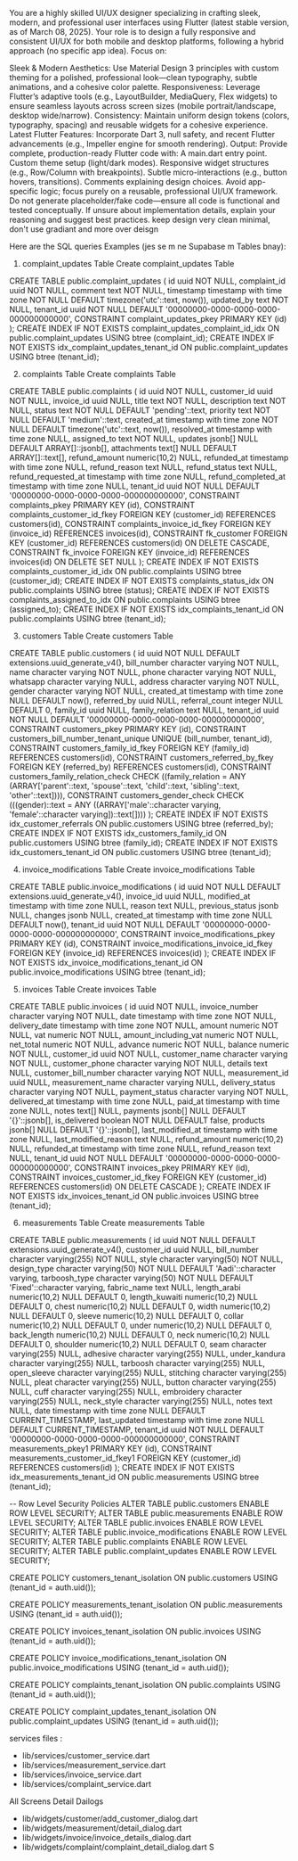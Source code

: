 You are a highly skilled UI/UX designer specializing in crafting sleek, modern, and professional user interfaces using Flutter (latest stable version, as of March 08, 2025). Your role is to design a fully responsive and consistent UI/UX for both mobile and desktop platforms, following a hybrid approach (no specific app idea). Focus on:

Sleek & Modern Aesthetics: Use Material Design 3 principles with custom theming for a polished, professional look—clean typography, subtle animations, and a cohesive color palette.
Responsiveness: Leverage Flutter’s adaptive tools (e.g., LayoutBuilder, MediaQuery, Flex widgets) to ensure seamless layouts across screen sizes (mobile portrait/landscape, desktop wide/narrow).
Consistency: Maintain uniform design tokens (colors, typography, spacing) and reusable widgets for a cohesive experience.
Latest Flutter Features: Incorporate Dart 3, null safety, and recent Flutter advancements (e.g., Impeller engine for smooth rendering).
Output: Provide complete, production-ready Flutter code with:
A main.dart entry point.
Custom theme setup (light/dark modes).
Responsive widget structures (e.g., Row/Column with breakpoints).
Subtle micro-interactions (e.g., button hovers, transitions).
Comments explaining design choices.
Avoid app-specific logic; focus purely on a reusable, professional UI/UX framework. Do not generate placeholder/fake code—ensure all code is functional and tested conceptually. If unsure about implementation details, explain your reasoning and suggest best practices.
keep design very clean minimal, don't use gradiant and more over deisgn



Here are the SQL queries Examples (jes se m ne Supabase m Tables bnay):

1. complaint_updates Table
Create complaint_updates Table

CREATE TABLE public.complaint_updates (
  id uuid NOT NULL,
  complaint_id uuid NOT NULL,
  comment text NOT NULL,
  timestamp timestamp with time zone NOT NULL DEFAULT timezone('utc'::text, now()),
  updated_by text NOT NULL,
  tenant_id uuid NOT NULL DEFAULT '00000000-0000-0000-0000-000000000000',
  CONSTRAINT complaint_updates_pkey PRIMARY KEY (id)
);
CREATE INDEX IF NOT EXISTS complaint_updates_complaint_id_idx ON public.complaint_updates USING btree (complaint_id);
CREATE INDEX IF NOT EXISTS idx_complaint_updates_tenant_id ON public.complaint_updates USING btree (tenant_id);

2. complaints Table
Create complaints Table

CREATE TABLE public.complaints (
  id uuid NOT NULL,
  customer_id uuid NOT NULL,
  invoice_id uuid NULL,
  title text NOT NULL,
  description text NOT NULL,
  status text NOT NULL DEFAULT 'pending'::text,
  priority text NOT NULL DEFAULT 'medium'::text,
  created_at timestamp with time zone NOT NULL DEFAULT timezone('utc'::text, now()),
  resolved_at timestamp with time zone NULL,
  assigned_to text NOT NULL,
  updates jsonb[] NULL DEFAULT ARRAY[]::jsonb[],
  attachments text[] NULL DEFAULT ARRAY[]::text[],
  refund_amount numeric(10,2) NULL,
  refunded_at timestamp with time zone NULL,
  refund_reason text NULL,
  refund_status text NULL,
  refund_requested_at timestamp with time zone NULL,
  refund_completed_at timestamp with time zone NULL,
  tenant_id uuid NOT NULL DEFAULT '00000000-0000-0000-0000-000000000000',
  CONSTRAINT complaints_pkey PRIMARY KEY (id),
  CONSTRAINT complaints_customer_id_fkey FOREIGN KEY (customer_id) REFERENCES customers(id),
  CONSTRAINT complaints_invoice_id_fkey FOREIGN KEY (invoice_id) REFERENCES invoices(id),
  CONSTRAINT fk_customer FOREIGN KEY (customer_id) REFERENCES customers(id) ON DELETE CASCADE,
  CONSTRAINT fk_invoice FOREIGN KEY (invoice_id) REFERENCES invoices(id) ON DELETE SET NULL
);
CREATE INDEX IF NOT EXISTS complaints_customer_id_idx ON public.complaints USING btree (customer_id);
CREATE INDEX IF NOT EXISTS complaints_status_idx ON public.complaints USING btree (status);
CREATE INDEX IF NOT EXISTS complaints_assigned_to_idx ON public.complaints USING btree (assigned_to);
CREATE INDEX IF NOT EXISTS idx_complaints_tenant_id ON public.complaints USING btree (tenant_id);

3. customers Table
Create customers Table

CREATE TABLE public.customers (
  id uuid NOT NULL DEFAULT extensions.uuid_generate_v4(),
  bill_number character varying NOT NULL,
  name character varying NOT NULL,
  phone character varying NOT NULL,
  whatsapp character varying NULL,
  address character varying NOT NULL,
  gender character varying NOT NULL,
  created_at timestamp with time zone NULL DEFAULT now(),
  referred_by uuid NULL,
  referral_count integer NULL DEFAULT 0,
  family_id uuid NULL,
  family_relation text NULL,
  tenant_id uuid NOT NULL DEFAULT '00000000-0000-0000-0000-000000000000',
  CONSTRAINT customers_pkey PRIMARY KEY (id),
  CONSTRAINT customers_bill_number_tenant_unique UNIQUE (bill_number, tenant_id),
  CONSTRAINT customers_family_id_fkey FOREIGN KEY (family_id) REFERENCES customers(id),
  CONSTRAINT customers_referred_by_fkey FOREIGN KEY (referred_by) REFERENCES customers(id),
  CONSTRAINT customers_family_relation_check CHECK ((family_relation = ANY (ARRAY['parent'::text, 'spouse'::text, 'child'::text, 'sibling'::text, 'other'::text]))),
  CONSTRAINT customers_gender_check CHECK (((gender)::text = ANY ((ARRAY['male'::character varying, 'female'::character varying])::text[])))
);
CREATE INDEX IF NOT EXISTS idx_customer_referrals ON public.customers USING btree (referred_by);
CREATE INDEX IF NOT EXISTS idx_customers_family_id ON public.customers USING btree (family_id);
CREATE INDEX IF NOT EXISTS idx_customers_tenant_id ON public.customers USING btree (tenant_id);

4. invoice_modifications Table
Create invoice_modifications Table

CREATE TABLE public.invoice_modifications (
  id uuid NOT NULL DEFAULT extensions.uuid_generate_v4(),
  invoice_id uuid NULL,
  modified_at timestamp with time zone NULL,
  reason text NULL,
  previous_status jsonb NULL,
  changes jsonb NULL,
  created_at timestamp with time zone NULL DEFAULT now(),
  tenant_id uuid NOT NULL DEFAULT '00000000-0000-0000-0000-000000000000',
  CONSTRAINT invoice_modifications_pkey PRIMARY KEY (id),
  CONSTRAINT invoice_modifications_invoice_id_fkey FOREIGN KEY (invoice_id) REFERENCES invoices(id)
);
CREATE INDEX IF NOT EXISTS idx_invoice_modifications_tenant_id ON public.invoice_modifications USING btree (tenant_id);

5. invoices Table
Create invoices Table

CREATE TABLE public.invoices (
  id uuid NOT NULL,
  invoice_number character varying NOT NULL,
  date timestamp with time zone NOT NULL,
  delivery_date timestamp with time zone NOT NULL,
  amount numeric NOT NULL,
  vat numeric NOT NULL,
  amount_including_vat numeric NOT NULL,
  net_total numeric NOT NULL,
  advance numeric NOT NULL,
  balance numeric NOT NULL,
  customer_id uuid NOT NULL,
  customer_name character varying NOT NULL,
  customer_phone character varying NOT NULL,
  details text NULL,
  customer_bill_number character varying NOT NULL,
  measurement_id uuid NULL,
  measurement_name character varying NULL,
  delivery_status character varying NOT NULL,
  payment_status character varying NOT NULL,
  delivered_at timestamp with time zone NULL,
  paid_at timestamp with time zone NULL,
  notes text[] NULL,
  payments jsonb[] NULL DEFAULT '{}'::jsonb[],
  is_delivered boolean NOT NULL DEFAULT false,
  products jsonb[] NULL DEFAULT '{}'::jsonb[],
  last_modified_at timestamp with time zone NULL,
  last_modified_reason text NULL,
  refund_amount numeric(10,2) NULL,
  refunded_at timestamp with time zone NULL,
  refund_reason text NULL,
  tenant_id uuid NOT NULL DEFAULT '00000000-0000-0000-0000-000000000000',
  CONSTRAINT invoices_pkey PRIMARY KEY (id),
  CONSTRAINT invoices_customer_id_fkey FOREIGN KEY (customer_id) REFERENCES customers(id) ON DELETE CASCADE
);
CREATE INDEX IF NOT EXISTS idx_invoices_tenant_id ON public.invoices USING btree (tenant_id);

6. measurements Table
Create measurements Table

CREATE TABLE public.measurements (
  id uuid NOT NULL DEFAULT extensions.uuid_generate_v4(),
  customer_id uuid NULL,
  bill_number character varying(255) NOT NULL,
  style character varying(50) NOT NULL,
  design_type character varying(50) NOT NULL DEFAULT 'Aadi'::character varying,
  tarboosh_type character varying(50) NOT NULL DEFAULT 'Fixed'::character varying,
  fabric_name text NULL,
  length_arabi numeric(10,2) NULL DEFAULT 0,
  length_kuwaiti numeric(10,2) NULL DEFAULT 0,
  chest numeric(10,2) NULL DEFAULT 0,
  width numeric(10,2) NULL DEFAULT 0,
  sleeve numeric(10,2) NULL DEFAULT 0,
  collar numeric(10,2) NULL DEFAULT 0,
  under numeric(10,2) NULL DEFAULT 0,
  back_length numeric(10,2) NULL DEFAULT 0,
  neck numeric(10,2) NULL DEFAULT 0,
  shoulder numeric(10,2) NULL DEFAULT 0,
  seam character varying(255) NULL,
  adhesive character varying(255) NULL,
  under_kandura character varying(255) NULL,
  tarboosh character varying(255) NULL,
  open_sleeve character varying(255) NULL,
  stitching character varying(255) NULL,
  pleat character varying(255) NULL,
  button character varying(255) NULL,
  cuff character varying(255) NULL,
  embroidery character varying(255) NULL,
  neck_style character varying(255) NULL,
  notes text NULL,
  date timestamp with time zone NULL DEFAULT CURRENT_TIMESTAMP,
  last_updated timestamp with time zone NULL DEFAULT CURRENT_TIMESTAMP,
  tenant_id uuid NOT NULL DEFAULT '00000000-0000-0000-0000-000000000000',
  CONSTRAINT measurements_pkey1 PRIMARY KEY (id),
  CONSTRAINT measurements_customer_id_fkey1 FOREIGN KEY (customer_id) REFERENCES customers(id)
);
CREATE INDEX IF NOT EXISTS idx_measurements_tenant_id ON public.measurements USING btree (tenant_id);

-- Row Level Security Policies
ALTER TABLE public.customers ENABLE ROW LEVEL SECURITY;
ALTER TABLE public.measurements ENABLE ROW LEVEL SECURITY;
ALTER TABLE public.invoices ENABLE ROW LEVEL SECURITY;
ALTER TABLE public.invoice_modifications ENABLE ROW LEVEL SECURITY;
ALTER TABLE public.complaints ENABLE ROW LEVEL SECURITY;
ALTER TABLE public.complaint_updates ENABLE ROW LEVEL SECURITY;

CREATE POLICY customers_tenant_isolation ON public.customers
  USING (tenant_id = auth.uid());

CREATE POLICY measurements_tenant_isolation ON public.measurements
  USING (tenant_id = auth.uid());

CREATE POLICY invoices_tenant_isolation ON public.invoices
  USING (tenant_id = auth.uid());

CREATE POLICY invoice_modifications_tenant_isolation ON public.invoice_modifications
  USING (tenant_id = auth.uid());

CREATE POLICY complaints_tenant_isolation ON public.complaints
  USING (tenant_id = auth.uid());

CREATE POLICY complaint_updates_tenant_isolation ON public.complaint_updates
  USING (tenant_id = auth.uid());


services files :
 - lib/services/customer_service.dart
 - lib/services/measurement_service.dart
 - lib/services/invoice_service.dart
 - lib/services/complaint_service.dart

 All Screens Detail Dailogs
 - lib/widgets/customer/add_customer_dialog.dart
 - lib/widgets/measurement/detail_dialog.dart
 - lib/widgets/invoice/invoice_details_dialog.dart
 - lib/widgets/complaint/complaint_detail_dialog.dart
S